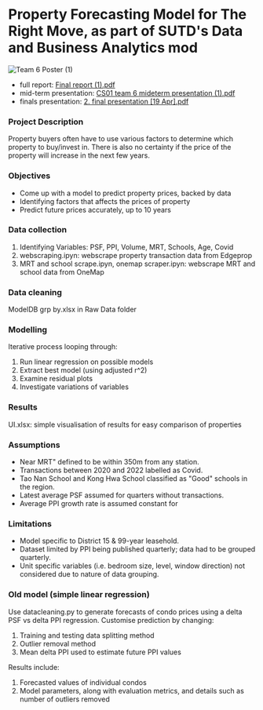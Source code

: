 # Property Forecasting Model for The Right Move, as part of SUTD's Data and Business Analytics mod

![Team 6 Poster (1)](https://user-images.githubusercontent.com/62754885/235295666-df7add55-816c-4741-841c-ab40e03857a3.png)

* full report: [Final report (1).pdf](https://github.com/yuliangod/Property-Prediction-Model/files/11358808/Final.report.1.pdf)
* mid-term presentation: [CS01 team 6 mideterm presentation (1).pdf](https://github.com/yuliangod/Property-Prediction-Model/files/11358798/CS01.team.6.mideterm.presentation.1.pdf)
* finals presentation: [2. final presentation [19 Apr].pdf](https://github.com/yuliangod/Property-Prediction-Model/files/11358801/2.final.presentation.19.Apr.pdf)


### Project Description 
Property buyers often have to use various factors to determine which property to buy/invest in. There is also no certainty if the price of the property will increase in the next few years. 

### Objectives
* Come up with a model to predict property prices, backed by data
* Identifying factors that affects the prices of property
* Predict future prices accurately, up to 10 years

### Data collection
1. Identifying Variables: PSF, PPI, Volume, MRT, Schools, Age, Covid
2. webscraping.ipyn: webscrape property transaction data from Edgeprop
3. MRT and school scrape.ipyn, onemap scraper.ipyn: webscrape MRT and school data from OneMap

### Data cleaning
ModelDB grp by.xlsx in Raw Data folder

### Modelling
Iterative process looping through:
1. Run linear regression on possible models
2. Extract best model (using adjusted r^2)
3. Examine residual plots
4. Investigate variations of variables

### Results
UI.xlsx: simple visualisation of results for easy comparison of properties

### Assumptions
* Near MRT" defined to be within 350m from any station.
* Transactions between 2020 and 2022 labelled as Covid.
* Tao Nan School and Kong Hwa School classified as "Good"
schools in the region.
* Latest average PSF assumed for quarters without
transactions.
* Average PPI growth rate is assumed constant for

### Limitations
* Model specific to District 15 & 99-year leasehold.
* Dataset limited by PPI being published quarterly;
data had to be grouped quarterly.
* Unit specific variables (i.e. bedroom size, level,
window direction) not considered due to nature of
data grouping.

### Old model (simple linear regression)
Use datacleaning.py to generate forecasts of condo prices using a delta PSF vs delta PPI regression.
Customise prediction by changing:
1. Training and testing data splitting method
2. Outlier removal method
3. Mean delta PPI used to estimate future PPI values

Results include:
1. Forecasted values of individual condos
2. Model parameters, along with evaluation metrics, and details such as number of outliers removed
